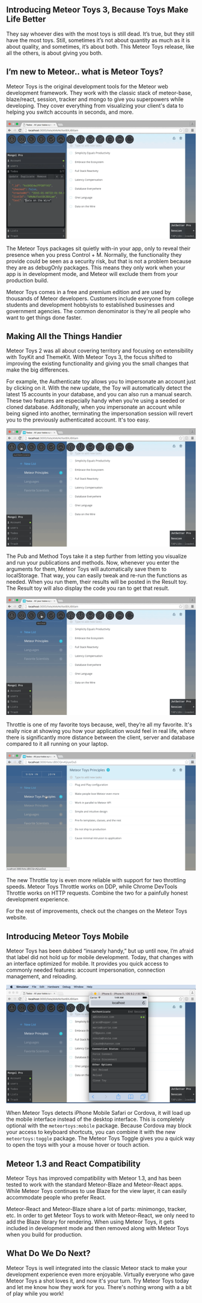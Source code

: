 Introducing Meteor Toys 3, Because Toys Make Life Better
--------------------------------------------------------

They say whoever dies with the most toys is still dead. It’s true, but they still have the most toys. Still, sometimes it’s not about quantity as much as it is about quality, and sometimes, it’s about both. This Meteor Toys release, like all the others, is about giving you both. 

## I’m new to Meteor.. what is Meteor Toys?

Meteor Toys is the original development tools for the Meteor web development framework. They work with the classic stack of meteor-base, blaze/react, session, tracker and mongo to give you superpowers while developing. They cover everything from visualizing your client's data to helping you switch accounts in seconds, and more.

<img src="https://raw.githubusercontent.com/msavin/mtstory/master/MONGOL.gif">

The Meteor Toys packages sit quietly with-in your app, only to reveal their presence when you press Control + M. Normally, the functionality they provide could be seen as a security risk, but that is not a problem because they are as debugOnly packages. This means they only work when your app is in development mode, and Meteor will exclude them from your production build.

Meteor Toys comes in a free and premium edition and are used by thousands of Meteor developers. Customers include everyone from college students and development hobbyists to established businesses and government agencies. The common denominator is they're all people who want to get things done faster.

## Making All the Things Handier

Meteor Toys 2 was all about covering territory and focusing on extensibility with ToyKit and ThemeKit. With Meteor Toys 3, the focus shifted to improving the existing functionality and giving you the small changes that make the big differences.

For example, the Authenticate toy allows you to impersonate an account just by clicking on it. With the new update, the Toy will automatically detect the latest 15 accounts in your database, and you can also run a manual search. These two features are especially handy when you’re using a seeded or cloned database. Additonally, when you impersonate an account while being signed into another, terminating the impersonation session will revert you to the previously authenticated account. It's too easy.

<img src="https://raw.githubusercontent.com/msavin/mtstory/master/ACCOUNTS.gif">

The Pub and Method Toys take it a step further from letting you visualize and run your publications and methods. Now, whenever you enter the arguments for them, Meteor Toys will automatically save them to localStorage. That way, you can easily tweak and re-run the functions as needed. When you run them, their results will be posted in the Result toy. The Result toy will also display the code you ran to get that result.

<img src="https://raw.githubusercontent.com/msavin/mtstory/master/METHOD.gif">

Throttle is one of my favorite toys because, well, they’re all my favorite. It's really nice at showing you how your application would feel in real life, where there is significantly more distance between the client, server and database compared to it all running on your laptop.

<img src="https://raw.githubusercontent.com/msavin/mtstory/master/THROTTLE.gif">

The new Throttle toy is even more reliable with support for two throttling speeds. Meteor Toys Throttle works on DDP, while Chrome DevTools Throttle works on HTTP requests. Combine the two for a painfully honest development experience.

For the rest of improvements, check out the changes on the Meteor Toys website.

## Introducing Meteor Toys Mobile

Meteor Toys has been dubbed “insanely handy,” but up until now, I’m afraid that label did not hold up for mobile development. Today, that changes with an interface optimized for mobile. It provides you quick access to commonly needed features: account impersonation, connection management, and reloading.

<img src="https://raw.githubusercontent.com/msavin/mtstory/master/MOBILE.png">

When Meteor Toys detects iPhone Mobile Safari or Cordova, it will load up the mobile interface instead of the desktop interface. This is completely optional with the `meteortoys:mobile` package.  Because Cordova may block your access to keyboard shortcuts, you can combine it with the new `meteortoys:toggle` package. The Meteor Toys Toggle gives you a quick way to open the toys with your a mouse hover or touch action.

## Meteor 1.3 and React Compatibility

Meteor Toys has improved compatibility with Meteor 1.3, and has been tested to work with the standard Meteor-Blaze and Meteor-React apps. While Meteor Toys continues to use Blaze for the view layer, it can easily accommodate people who prefer React.

Meteor-React and Meteor-Blaze share a lot of parts: minimongo, tracker, etc. In order to get Meteor Toys to work with Meteor-React, we only need to add the Blaze library for rendering. When using Meteor Toys, it gets included in development mode and then removed along with Meteor Toys when you build for production.

## What Do We Do Next?

Meteor Toys is well integrated into the classic Meteor stack to make your development experience even more enjoyable. Virtually everyone who gave Meteor Toys a shot loves it, and now it's your turn. Try Meteor Toys today and let me know how they work for you. There's nothing wrong with a a bit of play while you work!
